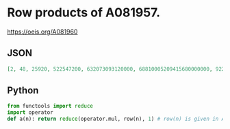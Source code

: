 # Row products of A081957\.
https://oeis.org/A081960
## JSON
```JSON
[2, 48, 25920, 522547200, 632073093120000, 68810005209415680000000, 922882872556916481982464000000000, 1930928443374224487368323197252403200000000000, 848408612299117898787190662782756632189835673600000000000000]
```
## Python
```Python
from functools import reduce
import operator
def a(n): return reduce(operator.mul, row(n), 1) # row(n) is given in A081957. - _James Rayman_, Jan 18 2021
```
